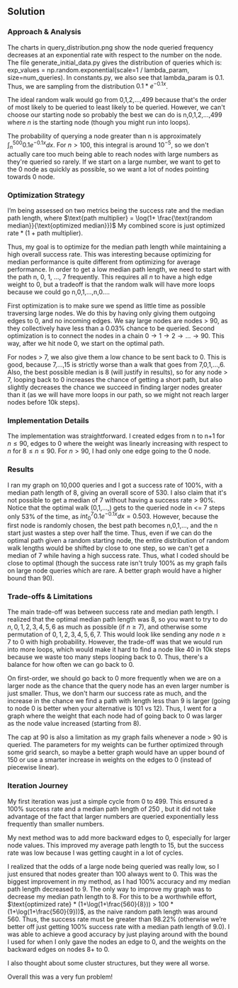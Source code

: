 
## Solution 

### Approach & Analysis

The charts in query_distribution.png show the node queried frequency decreases at an exponential rate with respect to the
number on the node. The file generate_initial_data.py gives the distribution of queries which is:
exp_values = np.random.exponential(scale=1 / lambda_param, size=num_queries).
In constants.py, we also see that lambda_param is 0.1. Thus, we are sampling
from the distribution $0.1*e^{-0.1x}$. 

The ideal random walk would go from 0,1,2,...,499 because that's the order of most likely to be queried to least likely to be queried.
However, we can't choose our starting node so probably the best we can do is n,0,1,2,...,499 where $n$ is the starting node (though you might run into loops).

The probability of querying a node greater than n is approximately 
$\int_{n}^{500} 0.1e^{-0.1x}dx$. For $n > 100$, this integral is around $10^{-5}$, so we don't actually care too much
being able to reach nodes with large numbers as they're queried so rarely. If we start on a large number, we want to get
to the 0 node as quickly as possible, so we want a lot of nodes pointing towards 0 node.


### Optimization Strategy

I’m being assessed on two metrics being the success rate and the median path length, where
$\text{path multiplier} = \log(1+ \frac{\text{random median}}{\text{optimized median}})$
My combined score is just $\text{optimized rate} * (1+\text{path multiplier})$.

Thus, my goal is to optimize for the median path length while maintaining a high overall success rate. This was interesting
because optimizing for median performance is quite different from optimizing for average performance. In order to get a low median path length,
we need to start with the path n, 0, 1, ..., 7 frequently. This requires all $n$ to have a high edge weight to 0, but a tradeoff is that 
the random walk will have more loops because we could go n,0,1,...,n,0....

First optimization is to make sure we spend as little time as possible traversing large nodes. We do this by having only giving them outgoing
edges to 0, and no incoming edges. We say large nodes are nodes > 90, as they collectively have less than a 0.03% chance to be queried.
Second optimization is to connect the nodes in a chain $0 \to 1 \to 2 \to ... \to 90$. This way, after we hit node 0, we start on the optimal path.

For nodes > 7, we also give them a low chance to be sent back to 0. This is good, because 7,...,15 is strictly worse than
a walk that goes from 7,0,1,...,6. Also, the best possible median is 8 (will justify in results), so for any node > 7, looping back to 0
increases the chance of getting a short path, but also slightly decreases the chance we succeed in finding larger nodes greater than it
(as we will have more loops in our path, so we might not reach larger nodes before 10k steps).


### Implementation Details

The implementation was straightforward. I created edges from n to n+1 for $n \leq 90$, edges to 0
where the weight was linearly increasing with respect to $n$ for $8 \leq n \leq 90$. For $n > 90$, I had
only one edge going to the 0 node.

### Results

I ran my graph on 10,000 queries and I got a success rate of 100%, with a median path length of 8, giving an overall score of 530.
I also claim that it's not possible to get a median of 7 without having a success rate > 90%. Notice that the optimal walk (0,1,...,)
gets to the queried node in <= 7 steps only 53% of the time, as $int_{0}^7 0.1e^{-0.1x} dx = 0.503$. However, because the first node is randomly chosen,
the best path becomes n,0,1,..., and the n start just wastes a step over half the time. Thus, even if we can do the optimal path given a random starting node,
the entire distribution of random walk lengths would be shifted by close to one step, so we can't get a median of 7 while having a high success rate. Thus, what I coded should be close to optimal
(though the success rate isn't truly 100% as my graph fails on large node queries which are rare. A better graph would have a higher bound than 90).

### Trade-offs & Limitations

The main trade-off was between success rate and median path length. I realized that the optimal median path length was 8,
so you want to try to do $n,0,1,2,3,4,5,6$ as much as possible (if $n \geq 7$), and otherwise some permutation of 
$0,1,2,3,4,5,6,7$. This would look like sending any node $n \geq 7$ to 0 with high probability. However, the trade-off was that
we would run into more loops, which would make it hard to find a node like 40 in 10k steps because we waste too many steps looping
back to 0. Thus, there's a balance for how often we can go back to 0.

On first-order, we should go back to 0 more frequently when we are on a larger node as the chance that the query node has
an even larger number is just smaller. Thus, we don't harm our success rate as much, and the increase in the chance we find a path 
with length less than 9 is larger (going to node 0 is better when your alternative is 101 vs 12). Thus, I went for a graph where the weight
that each node had of going back to 0 was larger as the node value increased (starting from 8).

The cap at 90 is also a limitation as my graph fails whenever a node > 90 is queried. The parameters for my weights can be further optimized
through some grid search, so maybe a better graph would have an upper bound of 150 or use a smarter increase in weights on the edges to 0 (instead of piecewise linear).

### Iteration Journey

My first iteration was just a simple cycle from 0 to 499. This ensured a 100% success rate and a median path length of 250
, but it did not take advantage of the fact that larger numbers are queried exponentially less frequently than smaller numbers.

My next method was to add more backward edges to 0, especially for larger node values. This improved my average path length to 15, but 
the success rate was low because I was getting caught in a lot of cycles.

I realized that the odds of a large node being queried was really low, so I just ensured that nodes greater than 100
always went to $0$. This was the biggest improvement in my method, as I had 100% accuracy and my
median path length decreased to 9. The only way to improve my graph was to decrease my median path length to 8.
For this to be a worthwhile effort, $\text{optimized rate} * (1+\log(1+\frac{560}{8})) > 100 * (1+\log(1+\frac{560}{9}))$, as the
naive random path length was around 560. Thus, the success rate must be greater than 98.22% (otherwise we’re better off 
just getting 100% success rate with a median path length of 9.0). I was able to achieve a good accuracy by just playing around with the bound I used
for when I only gave the nodes an edge to 0, and the weights on the backward edges on nodes 8+ to 0.

I also thought about some cluster structures, but they were all worse.

Overall this was a very fun problem!